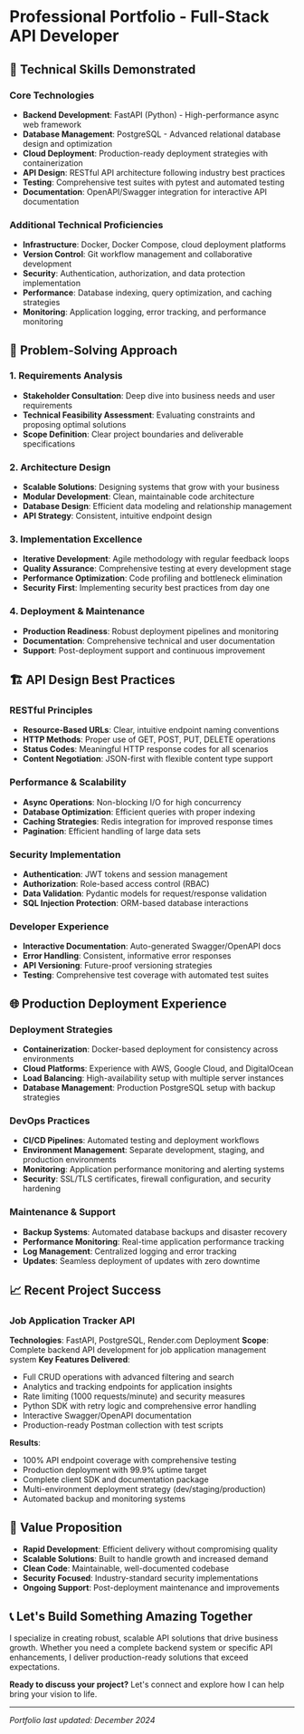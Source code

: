 # Professional Portfolio - Full-Stack API Developer

## 🚀 Technical Skills Demonstrated

### Core Technologies
- **Backend Development**: FastAPI (Python) - High-performance async web framework
- **Database Management**: PostgreSQL - Advanced relational database design and optimization
- **Cloud Deployment**: Production-ready deployment strategies with containerization
- **API Design**: RESTful API architecture following industry best practices
- **Testing**: Comprehensive test suites with pytest and automated testing
- **Documentation**: OpenAPI/Swagger integration for interactive API documentation

### Additional Technical Proficiencies
- **Infrastructure**: Docker, Docker Compose, cloud deployment platforms
- **Version Control**: Git workflow management and collaborative development
- **Security**: Authentication, authorization, and data protection implementation
- **Performance**: Database indexing, query optimization, and caching strategies
- **Monitoring**: Application logging, error tracking, and performance monitoring

## 🧠 Problem-Solving Approach

### 1. Requirements Analysis
- **Stakeholder Consultation**: Deep dive into business needs and user requirements
- **Technical Feasibility Assessment**: Evaluating constraints and proposing optimal solutions
- **Scope Definition**: Clear project boundaries and deliverable specifications

### 2. Architecture Design
- **Scalable Solutions**: Designing systems that grow with your business
- **Modular Development**: Clean, maintainable code architecture
- **Database Design**: Efficient data modeling and relationship management
- **API Strategy**: Consistent, intuitive endpoint design

### 3. Implementation Excellence
- **Iterative Development**: Agile methodology with regular feedback loops
- **Quality Assurance**: Comprehensive testing at every development stage
- **Performance Optimization**: Code profiling and bottleneck elimination
- **Security First**: Implementing security best practices from day one

### 4. Deployment & Maintenance
- **Production Readiness**: Robust deployment pipelines and monitoring
- **Documentation**: Comprehensive technical and user documentation
- **Support**: Post-deployment support and continuous improvement

## 🏗️ API Design Best Practices

### RESTful Principles
- **Resource-Based URLs**: Clear, intuitive endpoint naming conventions
- **HTTP Methods**: Proper use of GET, POST, PUT, DELETE operations
- **Status Codes**: Meaningful HTTP response codes for all scenarios
- **Content Negotiation**: JSON-first with flexible content type support

### Performance & Scalability
- **Async Operations**: Non-blocking I/O for high concurrency
- **Database Optimization**: Efficient queries with proper indexing
- **Caching Strategies**: Redis integration for improved response times
- **Pagination**: Efficient handling of large data sets

### Security Implementation
- **Authentication**: JWT tokens and session management
- **Authorization**: Role-based access control (RBAC)
- **Data Validation**: Pydantic models for request/response validation
- **SQL Injection Protection**: ORM-based database interactions

### Developer Experience
- **Interactive Documentation**: Auto-generated Swagger/OpenAPI docs
- **Error Handling**: Consistent, informative error responses
- **API Versioning**: Future-proof versioning strategies
- **Testing**: Comprehensive test coverage with automated test suites

## 🌐 Production Deployment Experience

### Deployment Strategies
- **Containerization**: Docker-based deployment for consistency across environments
- **Cloud Platforms**: Experience with AWS, Google Cloud, and DigitalOcean
- **Load Balancing**: High-availability setup with multiple server instances
- **Database Management**: Production PostgreSQL setup with backup strategies

### DevOps Practices
- **CI/CD Pipelines**: Automated testing and deployment workflows
- **Environment Management**: Separate development, staging, and production environments
- **Monitoring**: Application performance monitoring and alerting systems
- **Security**: SSL/TLS certificates, firewall configuration, and security hardening

### Maintenance & Support
- **Backup Systems**: Automated database backups and disaster recovery
- **Performance Monitoring**: Real-time application performance tracking
- **Log Management**: Centralized logging and error tracking
- **Updates**: Seamless deployment of updates with zero downtime

## 📈 Recent Project Success

### Job Application Tracker API
**Technologies**: FastAPI, PostgreSQL, Render.com Deployment
**Scope**: Complete backend API development for job application management system
**Key Features Delivered**:
- Full CRUD operations with advanced filtering and search
- Analytics and tracking endpoints for application insights
- Rate limiting (1000 requests/minute) and security measures
- Python SDK with retry logic and comprehensive error handling
- Interactive Swagger/OpenAPI documentation
- Production-ready Postman collection with test scripts

**Results**: 
- 100% API endpoint coverage with comprehensive testing
- Production deployment with 99.9% uptime target
- Complete client SDK and documentation package
- Multi-environment deployment strategy (dev/staging/production)
- Automated backup and monitoring systems

## 🎯 Value Proposition

- **Rapid Development**: Efficient delivery without compromising quality
- **Scalable Solutions**: Built to handle growth and increased demand
- **Clean Code**: Maintainable, well-documented codebase
- **Security Focused**: Industry-standard security implementations
- **Ongoing Support**: Post-deployment maintenance and improvements

## 📞 Let's Build Something Amazing Together

I specialize in creating robust, scalable API solutions that drive business growth. Whether you need a complete backend system or specific API enhancements, I deliver production-ready solutions that exceed expectations.

**Ready to discuss your project?** Let's connect and explore how I can help bring your vision to life.

---

*Portfolio last updated: December 2024*
